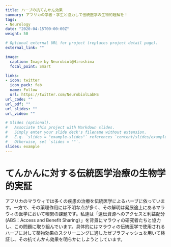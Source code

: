 ```yaml
---
title: ハーブの抗てんかん効果
summary: アフリカの学者・学生と協力して伝統医学の生物的理解を！
tags:
- Neurology
date: "2020-04-15T00:00:00Z"
weight: 50

# Optional external URL for project (replaces project detail page).
external_link: ""

image:
  caption: Image by Neurobiol@Hiroshima
  focal_point: Smart

links:
- icon: twitter
  icon_pack: fab
  name: Follow
  url: https://twitter.com/NeurobiolLabHS
url_code: ""
url_pdf: ""
url_slides: ""
url_video: ""

# Slides (optional).
#   Associate this project with Markdown slides.
#   Simply enter your slide deck's filename without extension.
#   E.g. `slides = "example-slides"` references `content/slides/example-slides.md`.
#   Otherwise, set `slides = ""`.
slides: example
---
```

# てんかんに対する伝統医学治療の生物学的実証
アフリカのマラウィでは多くの疾患の治療を伝統医学によるハーブに依っています。一方で、その薬理作用には不明な点が多く、その解明は発展途上にあるマラウィの医学において喫緊の課題です。私達は「遺伝資源へのアクセスと利益配分(ABS：Access and Benefit Sharing）」を背景にマラウィの研究者たちと協力し、この問題に取り組んでいます。具体的にはマラウィの伝統医学で使用されるハーブに対して薬物効果のスクリーニングに適したゼブラフィッシュを用いて検証し、その抗てんかん効果を明らかにしようとしています。

